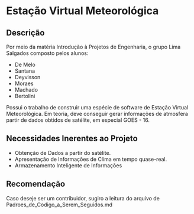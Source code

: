 # Estação Virtual Meteorológica
 
## Descrição

Por meio da matéria Introdução à Projetos de Engenharia,
o grupo Lima Salgados composto pelos alunos:

* De Melo
* Santana 
* Deyvisson
* Moraes
* Machado
* Bertolini

Possui o trabalho de construir uma espécie de software de
Estação Virtual Meteorológica. Em teoria, deve conseguir gerar
informações de atmosfera partir de dados obtidos de satélite,
em especial GOES - 16.

## Necessidades Inerentes ao Projeto

* Obtenção de Dados a partir do satélite.
* Apresentação de Informações de Clima em tempo quase-real.
* Armazenamento Inteligente de Informações

## Recomendação
Caso deseje ser um contribuidor, sugiro a leitura do arquivo de
Padroes_de_Codigo_a_Serem_Seguidos.md